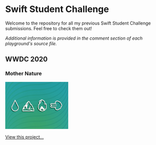 # Swift Student Challenge
Welcome to the repository for all my previous Swift Student Challenge submissions. Feel free to check them out!

_Additional information is provided in the comment section of each playground's source file._

## WWDC 2020
### Mother Nature

<a href="WWDC 2020">
  <img src="WWDC 2020/Mother Nature.jpg" width="200" height="150" alt="Playground Icon"/>
</a>

[View this project...](WWDC%202020)
